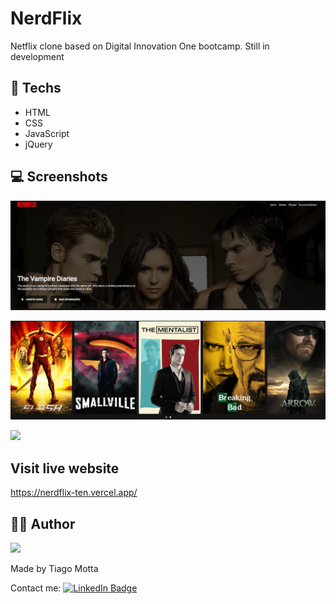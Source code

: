 # NerdFlix

Netflix clone based on Digital Innovation One bootcamp. Still in development

## 🧰 Techs
- HTML
- CSS
- JavaScript
- jQuery

## 💻 Screenshots

<p>
  <img src="./imagens/Screenshot_1.png"></img>
</p>
<p>
  <img src="./imagens/Screenshot_2.png"></img>
</p>
<p>
  <img src="./imagens/gifGit.gif"></img>
</p>

## Visit live website

https://nerdflix-ten.vercel.app/

## 👨‍💻 Author

<p >
  <img src="https://avatars.githubusercontent.com/u/10439230?s=400&u=29a5b115c8c5b049db41b71b7f6845f3c4c60651&v=4" width="150"></img>
</p>

Made by Tiago Motta

Contact me:
[![LinkedIn Badge](https://img.shields.io/badge/-Tiago_Motta-blue?style=flat-square&logo=Linkedin&logoColor=white&link=https://www.linkedin.com/in/tiagomotta7/)](https://www.linkedin.com/in/tiagomotta7/)
